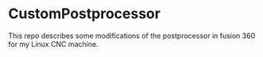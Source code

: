 # CustomPostprocessor

This repo describes some modifications of the postprocessor in fusion 360 for my Linux CNC machine.
